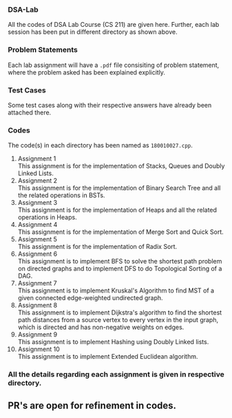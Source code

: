### DSA-Lab
All the codes of DSA Lab Course (CS 211) are given here. Further, each lab session has been put in different directory as shown above.

### Problem Statements
Each lab assignment will have a ```.pdf``` file consisiting of problem statement, where the problem asked has been explained explicitly.

### Test Cases
Some test cases along with their respective answers have already been attached there.

### Codes
The code(s) in each directory has been named as ```180010027.cpp```.

1. Assignment 1\
  This assignment is for the implementation of Stacks, Queues and Doubly Linked Lists.
2. Assignment 2\
  This assignment is for the implementation of Binary Search Tree and all the related operations in BSTs.
3. Assignment 3\
  This assignment is for the implementation of Heaps and all the related operations in Heaps.
4. Assignment 4\
  This assignment is for the implementation of Merge Sort and Quick Sort.
5. Assignment 5\
  This assignment is for the implementation of Radix Sort.
6. Assignment 6\
  This assignment is to implement BFS to solve the shortest path problem on directed graphs and to implement DFS to do Topological Sorting of a DAG.
7. Assignment 7\
  This assignment is to implement Kruskal's Algorithm to find MST of a given connected edge-weighted undirected graph.
8. Assignment 8\
  This assignment is to implement Dijkstra's algorithm to find the shortest path distances from a source vertex to every vertex in the input graph, which is directed and has non-negative weights on edges.
9. Assignment 9\
  This assignment is to implement Hashing using Doubly Linked lists.
10. Assignment 10\
  This assignment is to implement Extended Euclidean algorithm.

### All the details regarding each assignment is given in respective directory.

## PR's are open for refinement in codes.

